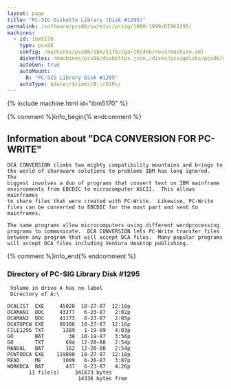 ```yaml
---
layout: page
title: "PC-SIG Diskette Library (Disk #1295)"
permalink: /software/pcx86/sw/misc/pcsig/1000-1999/DISK1295/
machines:
  - id: ibm5170
    type: pcx86
    config: /machines/pcx86/ibm/5170/cga/1024kb/rev3/machine.xml
    diskettes: /machines/pcx86/diskettes.json,/disks/pcsigdisks/pcx86/diskettes.json
    autoGen: true
    autoMount:
      B: "PC-SIG Library Disk #1295"
    autoType: $date\r$time\rB:\rDIR\r
---
```


{% include machine.html id="ibm5170" %}

{% comment %}info_begin{% endcomment %}

## Information about "DCA CONVERSION FOR PC-WRITE"

    DCA CONVERSION climbs two mighty compatibility mountains and brings to
    the world of shareware solutions to problems IBM has long ignored.  The
    biggest involves a duo of programs that convert text on IBM mainframe
    environments from EBCDIC to microcomputer ASCII.  This allows mainframes
    to share files that were created with PC-Write.  Likewise, PC-Write
    files can be converted to EBCDIC for the most part and sent to
    mainframes.
    
    The same programs allow microcomputers using different wordprocessing
    programs to communicate.  DCA CONVERSION lets PC-Write transfer files
    between any program that will accept DCA files.  Many popular programs
    will accept DCA files including Ventura desktop publishing.
{% comment %}info_end{% endcomment %}


### Directory of PC-SIG Library Disk #1295

     Volume in drive A has no label
     Directory of A:\

    DCALIST  EXE     45028  10-27-87  12:16p
    DCAMAN1  DOC     43277   6-23-87   2:02p
    DCAMAN2  DOC     41173   6-23-87   2:05p
    DCATOPCW EXE     89386  10-27-87  12:16p
    FILE1295 TXT      1389   1-19-89   4:03p
    GO       BAT        38  10-19-87   3:56p
    GO       TXT       694  12-20-88   2:54p
    MANUAL   BAT       162  12-20-88   2:54p
    PCWTODCA EXE    119080  10-27-87  12:16p
    READ     ME       1009   6-26-87   3:07p
    WORKDCA  BAT       437   6-23-87   4:26p
           11 file(s)     341673 bytes
                           14336 bytes free
